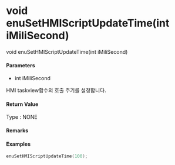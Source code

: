 # void enuSetHMIScriptUpdateTime\(int iMiliSecond\)

void enuSetHMIScriptUpdateTime\(int iMiliSecond\)

#### Parameters

* int iMiliSecond

HMI taskview함수의 호출 주기를 설정합니다.

#### Return Value

Type : NONE

#### Remarks

#### Examples

```cpp
enuSetHMIScriptUpdateTime(100);
```



